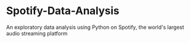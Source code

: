 # Spotify-Data-Analysis
An exploratory data analysis using Python on Spotify, the world's largest audio streaming platform
